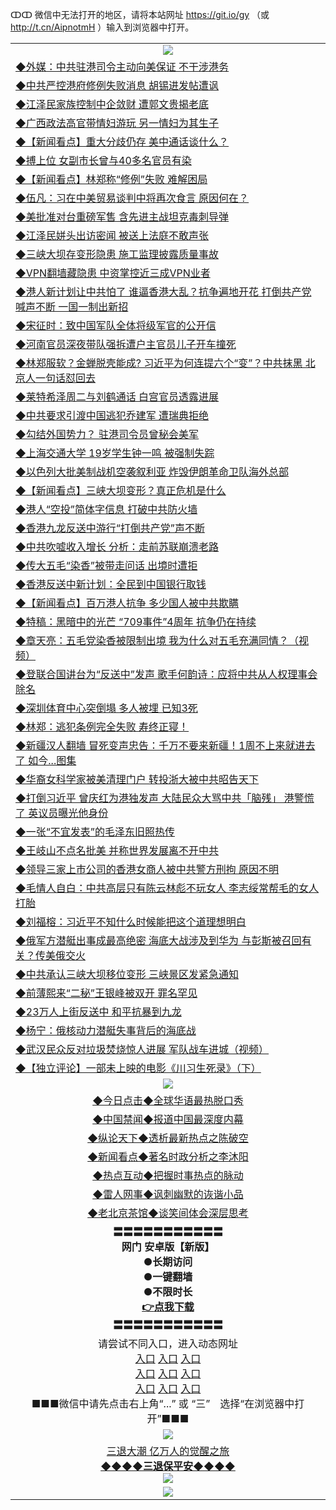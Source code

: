 ↀↀ 微信中无法打开的地区，请将本站网址 https://git.io/gy （或 http://t.cn/AipnotmH ）输入到浏览器中打开。 

<table>
  <tr>
    <td align=center><img src="https://github.com/gyhhx/image-upload/blob/master/ogate-c.JPG" /></td>
  </tr>
  <tr>
<td align=left>
<a href="https://xvery.li/oo.aspx?name=c1050113&key=lvvdiyawanfwimxk&from=gy">◆外媒：中共驻港司令主动向美保证 不干涉港务</a><br/></td>
  </tr>
  <tr>
<td align=left>
<a href="https://xvery.li/oo.aspx?name=c1050254&key=lvvdiyawanfwimxk&from=gy">◆中共严控港府修例失败消息 胡锡进发帖遭讽</a><br/></td>
 </tr>
  <tr>
<td align=left>
<a href="https://xvery.li/oo.aspx?name=c1050069&key=lvvdiyawanfwimxk&from=gy">◆江泽民家族控制中企敛财 遭郭文贵揭老底</a><br/></td>
 </tr>
   <tr>
<td align=left>
<a href="https://xvery.li/oo.aspx?name=c1050186&key=lvvdiyawanfwimxk&from=gy">◆广西政法高官带情妇游玩 另一情妇为其生子</a><br/></td>
   </tr> 
  <tr>
<td align=left>
<a href="https://xvery.li/oo.aspx?name=c1050196&key=lvvdiyawanfwimxk&from=gy">◆【新闻看点】重大分歧仍存 美中通话谈什么？</a><br/></td>
  </tr> 
 <tr>
<td align=left>
<a href="https://xvery.li/oo.aspx?name=c1050135&key=lvvdiyawanfwimxk&from=gy">◆搏上位 女副市长曾与40多名官员有染</a><br/>
</td>
   </tr>
 <tr>
<td align=left>
<a href="https://xvery.li/oo.aspx?name=c1050144&key=lvvdiyawanfwimxk&from=gy">◆【新闻看点】林郑称“修例”失败 难解困局</a><br/></td>
  </tr>
  <tr>
<td align=left>
<a href="https://xvery.li/oo.aspx?name=c1050114&key=lvvdiyawanfwimxk&from=gy">◆伍凡：习在中美贸易谈判中将再次食言 原因何在？</a><br/></td>
 </tr>
   <tr>
<td align=left>
<a href="https://xvery.li/oo.aspx?name=https://www.ntdtv.com/gb/2019/07/09/a102618876.html&key=lvvdiyawanfwimxk&from=gy">◆美批准对台重磅军售 含先进主战坦克毒刺导弹</a><br/>
</td>
   </tr>
 <tr>
<td align=left>
<a href="https://xvery.li/oo.aspx?name=https://www.ntdtv.com/gb/2019/07/10/a102619083.html&key=lvvdiyawanfwimxk&from=gy">◆江泽民姘头出访密闻 被送上法庭不敢声张</a><br/></td>
  </tr>
  <tr>
<td align=left>
<a href="https://xvery.li/oo.aspx?name=c1050174&key=lvvdiyawanfwimxk&from=gy">◆三峡大坝存变形隐患 施工监理披露质量事故</a><br/></td>
 </tr>
  <tr>
<td align=left>
<a href="https://xvery.li/oo.aspx?name=c1050185&key=lvvdiyawanfwimxk&from=gy">◆VPN翻墙藏隐患 中资掌控近三成VPN业者</a><br/></td>
 </tr>
   <tr>
<td align=left>
<a href="https://xvery.li/oo.aspx?name=c1050115&key=lvvdiyawanfwimxk&from=gy">◆港人新计划让中共怕了 谁逼香港大乱？抗争遍地开花 打倒共产党喊声不断 一国一制出新招</a><br/></td>
   </tr> 
  <tr>
<td align=left>
<a href="https://xvery.li/oo.aspx?name=c1050136&key=lvvdiyawanfwimxk&from=gy">◆宋征时：致中国军队全体将级军官的公开信</a><br/></td>
  </tr> 
 <tr>
<td align=left>
<a href="https://xvery.li/oo.aspx?name=c1050215&key=lvvdiyawanfwimxk&from=gy">◆河南官员深夜带队强拆遭户主官员儿子开车撞死</a><br/>
</td>
   </tr>
 <tr>
<td align=left>
<a href="https://xvery.li/oo.aspx?name=c1050076&key=lvvdiyawanfwimxk&from=gy">◆林郑服软？金蝉脱壳能成? 习近平为何连提六个“变”？中共抹黑 北京人一句话怼回去</a><br/>
</td>
   </tr>
 <tr>
<td align=left>
<a href="https://xvery.li/oo.aspx?name=c1050225&key=lvvdiyawanfwimxk&from=gy">◆莱特希泽周二与刘鹤通话 白宫官员透露进展</a><br/></td>
  </tr>
  <tr>
<td align=left>
<a href="https://xvery.li/oo.aspx?name=c1050228&key=lvvdiyawanfwimxk&from=gy">◆中共要求引渡中国逃犯乔建军 遭瑞典拒绝</a><br/></td>
 </tr>
   <tr>
<td align=left>
<a href="https://xvery.li/oo.aspx?name=c1050210&key=lvvdiyawanfwimxk&from=gy">◆勾结外国势力？ 驻港司令员曾秘会美军</a><br/>
</td>
   </tr>
 <tr>
<td align=left>
<a href="https://xvery.li/oo.aspx?name=c1050126&key=lvvdiyawanfwimxk&from=gy">◆上海交通大学 19岁学生钟一鸣 被强制失踪</a><br/>
</td>
</tr> 
<tr>
<td align=left>
<a href="https://xvery.li/oo.aspx?name=c1050324&key=lvvdiyawanfwimxk&from=gy">◆以色列大批美制战机空袭叙利亚 炸毁伊朗革命卫队海外总部</a><br/>
</td>       
</tr> 
  <tr>
<td align=left>
<a href="https://xvery.li/oo.aspx?name=c1049809&key=lvvdiyawanfwimxk&from=gy">◆【新闻看点】三峡大坝变形？真正危机是什么</a><br/></td>
  </tr>
  <tr>
<td align=left>
<a href="https://xvery.li/oo.aspx?name=c1049779&key=lvvdiyawanfwimxk&from=gy">◆港人“空投”简体字信息 打破中共防火墙</a><br/></td>
 </tr>
  <tr>
<td align=left>
<a href="https://xvery.li/oo.aspx?name=c1049789&key=lvvdiyawanfwimxk&from=gy">◆香港九龙反送中游行“打倒共产党”声不断</a><br/></td>
 </tr>
   <tr>
<td align=left>
<a href="https://xvery.li/oo.aspx?name=c1049868&key=lvvdiyawanfwimxk&from=gy">◆中共吹嘘收入增长 分析：走前苏联崩溃老路</a><br/></td>
   </tr> 
  <tr>
<td align=left>
<a href="https://xvery.li/oo.aspx?name=c1049744&key=lvvdiyawanfwimxk&from=gy">◆传大五毛“染香”被带走问话 出境时遭拒</a><br/></td>
  </tr> 
 <tr>
<td align=left>
<a href="https://xvery.li/oo.aspx?name=c1049787&key=lvvdiyawanfwimxk&from=gy">◆香港反送中新计划：全民到中国银行取钱</a><br/>
</td>
   </tr>
 <tr>
<td align=left>
<a href="https://xvery.li/oo.aspx?name=c1049810&key=lvvdiyawanfwimxk&from=gy">◆【新闻看点】百万港人抗争 多少国人被中共欺瞒</a><br/></td>
  </tr>
  <tr>
<td align=left>
<a href="https://xvery.li/oo.aspx?name=c1049781&key=lvvdiyawanfwimxk&from=gy">◆特稿：黑暗中的光芒 “709事件”4周年 抗争仍在持续</a><br/></td>
 </tr>
   <tr>
<td align=left>
<a href="https://xvery.li/oo.aspx?name=c1049882&key=lvvdiyawanfwimxk&from=gy">◆章天亮：五毛党染香被限制出境 我为什么对五毛充满同情？（视频）</a><br/>
</td>
   </tr>
 <tr>
<td align=left>
<a href="https://xvery.li/oo.aspx?name=http://www.soundofhope.org/gb/2019/07/08/n3016273.html&key=lvvdiyawanfwimxk&from=gy">◆登联合国讲台为“反送中”发声 歌手何韵诗：应将中共从人权理事会除名</a><br/></td>
  </tr>
  <tr>
<td align=left>
<a href="https://xvery.li/oo.aspx?name=c1049904&key=lvvdiyawanfwimxk&from=gy">◆深圳体育中心突倒塌 多人被埋 已知3死</a><br/></td>
 </tr>
  <tr>
<td align=left>
<a href="https://xvery.li/oo.aspx?name=c1049913&key=lvvdiyawanfwimxk&from=gy">◆林郑：逃犯条例完全失败 寿终正寝！</a><br/></td>
 </tr>
   <tr>
<td align=left>
<a href="https://xvery.li/oo.aspx?name=c1049752&key=lvvdiyawanfwimxk&from=gy">◆新疆汉人翻墙 冒死变声忠告：千万不要来新疆！1周不上来就进去了 如今...图集</a><br/></td>
   </tr> 
  <tr>
<td align=left>
<a href="https://xvery.li/oo.aspx?name=c1049907&key=lvvdiyawanfwimxk&from=gy">◆华裔女科学家被美清理门户 转投浙大被中共昭告天下</a><br/></td>
  </tr> 
 <tr>
<td align=left>
<a href="https://xvery.li/oo.aspx?name=c1049706&key=lvvdiyawanfwimxk&from=gy">◆打倒习近平 曾庆红为港独发声 大陆民众大骂中共「脑残」 港警慌了 英议员曝光他身份</a><br/>
</td>
   </tr>
 <tr>
<td align=left>
<a href="https://xvery.li/oo.aspx?name=c1049709&key=lvvdiyawanfwimxk&from=gy">◆一张“不宜发表”的毛泽东旧照热传</a><br/>
</td>
   </tr>
 <tr>
<td align=left>
<a href="https://xvery.li/oo.aspx?name=c1049824&key=lvvdiyawanfwimxk&from=gy">◆王岐山不点名批美 并称世界发展离不开中共</a><br/></td>
  </tr>
  <tr>
<td align=left>
<a href="https://xvery.li/oo.aspx?name=c1049866&key=lvvdiyawanfwimxk&from=gy">◆领导三家上市公司的香港女商人被中共警方刑拘 原因不明</a><br/></td>
 </tr>
   <tr>
<td align=left>
<a href="https://xvery.li/oo.aspx?name=c1049914&key=lvvdiyawanfwimxk&from=gy">◆毛情人自白：中共高层只有陈云林彪不玩女人 李志绥常帮毛的女人打胎</a><br/>
</td>
   </tr>
 <tr>
<td align=left>
<a href="https://xvery.li/oo.aspx?name=c1049899&key=lvvdiyawanfwimxk&from=gy">◆刘福榕：习近平不知什么时候能把这个道理想明白</a><br/>
</td>
</tr> 
<tr>
<td align=left>
<a href="https://xvery.li/oo.aspx?name=c1049912&key=lvvdiyawanfwimxk&from=gy">◆俄军方潜艇出事成最高绝密 海底大战涉及到华为 与彭斯被召回有关？传美俄交火</a><br/>
</td>       
</tr> 
  <tr>
<td align=left>
<a href="https://xvery.li/oo.aspx?name=http://www.epochtimes.com/gb/19/7/7/n11369986.htm&key=lvvdiyawanfwimxk&from=gy">◆中共承认三峡大坝移位变形 三峡景区发紧急通知</a><br/></td>
  </tr>
  <tr>
<td align=left>
<a href="https://xvery.li/oo.aspx?name=c1049486&key=lvvdiyawanfwimxk&from=gy">◆前薄熙来“二秘”王银峰被双开 罪名罕见</a><br/></td>
 </tr>
  <tr>
<td align=left>
<a href="https://xvery.li/oo.aspx?name=http://www.epochtimes.com/gb/19/7/7/n11370317.htm&key=lvvdiyawanfwimxk&from=gy">◆23万人上街反送中 和平抗暴到九龙</a><br/></td>
 </tr>
   <tr>
<td align=left>
<a href="https://xvery.li/oo.aspx?name=c1049380&key=lvvdiyawanfwimxk&from=gy">◆杨宁：俄核动力潜艇失事背后的海底战</a><br/></td>
   </tr> 
 <tr>
<td align=left>
<a href="https://xvery.li/oo.aspx?name=http://www.soundofhope.org/gb/2019/07/05/n3011137.html&key=lvvdiyawanfwimxk&from=gy">◆武汉民众反对垃圾焚烧惊人进展 军队战车进城（视频）</a><br/></td>
  </tr>
  <tr>
<td align=left>
<a href="http://t.cn/AiOpwLCr">◆【独立评论】一部未上映的电影《川习生死录》（下）</a><br/></td>
 </tr>
  <tr>
    <td align=center><img src="https://github.com/gyhhx/image-upload/blob/master/title1.jpg" /></td>
  </tr>
   <tr>
   <td align=center> 
<a href="https://xvery.li/oo.aspx?name=c816850&key=lvvdiyawanfwimxk&from=gy&tag=9877">◆今日点击◆全球华语最热脱口秀</a><br/>
    </td>
  </tr>
  <tr>
  <td align=center>
<a href="https://xvery.li/oo.aspx?name=c816860&key=lvvdiyawanfwimxk&from=gy&tag=99733110">◆中国禁闻◆报道中国最深度内幕</a><br/>
   </tr>
  <tr>
     <td align=center>
<a href="https://xvery.li/oo.aspx?name=c816855&key=lvvdiyawanfwimxk&from=gy&tag=997110">◆纵论天下◆透析最新热点之陈破空</a><br/>
   </tr>
   <tr>
      <td align=center>
<a href="https://xvery.li/oo.aspx?name=c838308&key=lvvdiyawanfwimxk&from=gy&tag=9973110">◆新闻看点◆著名时政分析之李沐阳</a><br/>
   </tr>
   <tr>
     <td align=center>
<a href="https://xvery.li/oo.aspx?name=c816852&key=lvvdiyawanfwimxk&from=gy&tag=9733110">◆热点互动◆把握时事热点的脉动</a><br/>
   </tr>
   <tr>
      <td align=center>
<a href="https://xvery.li/oo.aspx?name=c816694&key=lvvdiyawanfwimxk&from=gy&tag=93310">◆雷人网事◆讽刺幽默的诙谐小品</a><br/>
   </tr>
   <tr>
    <td align=center>
<a href="https://xvery.li/oo.aspx?name=c816650&key=lvvdiyawanfwimxk&from=gy&tag=9973110">◆老北京茶馆◆谈笑间体会深层思考</a><br/>
   </tr>
  <tr>
    <td align=center>
 <b>〓〓〓〓〓〓〓〓〓〓〓<br/>网门 安卓版【新版】<br/> ●长期访问<br/> ●一键翻墙<br/>  ●不限时长<br/> 
 <a href="https://share.weiyun.com/5SF1Y29">👉<b>点我下载</a><br/>〓〓〓〓〓〓〓〓〓〓〓<br/>
    </td>
    </tr>
   <tr>
    <td align=center>请尝试不同入口，进入动态网址<br/>
      <a href="https://s3.us-east-2.amazonaws.com/ogateo/show.htm">入口</a>
      <a href="https://s3.ca-central-1.amazonaws.com/ogatec/show.htm">入口</a>
      <a href="https://s3.ap-southeast-2.amazonaws.com/ogatey/show.htm">入口</a><br/>
      <a href="https://s3.ap-northeast-2.amazonaws.com/ogates/show.htm">入口</a>
      <a href="https://s3.eu-central-1.amazonaws.com/ogatef/show.htm">入口</a>
      <a href="https://s3.ap-south-1.amazonaws.com/ogatem/show.htm">入口</a><br/>
      <a href="https://s3-us-west-1.amazonaws.com/ogaten/show.htm">入口</a>
      <a href="https://s3.eu-west-2.amazonaws.com/ogatel/show.htm">入口</a>
      <a href="https://s3.ap-northeast-1.amazonaws.com/ogatet/show.htm">入口</a><br/>
      ■■■微信中请先点击右上角“...” 或 “三”　选择“在浏览器中打开”■■■<b><br/>
    </td>
  </tr>
  <tr>
    <td align=center><img src="https://github.com/gyhhx/image-upload/blob/master/3.jpg" /> </td>
</tr>
  <tr>  
  <td align=center>
  <a href="http://ctbtfdoocixoa.global.ssl.fastly.net/oo.aspx?name=c894205&key=ofejcfaxcltk&from=gy&tag=9973110">三退大潮 亿万人的觉醒之旅</a><br/>
      <a href="http://ctbtfdoocixoa.global.ssl.fastly.net/oo.aspx?name=ogQuit.aspx&key=ofejcfaxcltk&from=gy"><b>◆◆◆◆三退保平安◆◆◆◆<br/></a>
      <img src="https://github.com/gyhhx/image-upload/blob/master/3t.jpg" /><br/>
      </td>
  </tr>
   <tr>
    <td align=center><img src="https://raw.githubusercontent.com/oGate2/Up/master/oGate_640.jpg"/></td>
  </tr>
</table>




